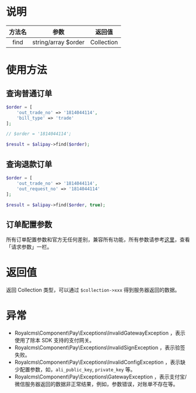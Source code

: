 # 说明

| 方法名 | 参数 | 返回值 |
| :---: | :---: | :---: |
| find | string/array $order | Collection |

# 使用方法

## 查询普通订单

```PHP
$order = [
    'out_trade_no' => '1814044114',
    'bill_type' => 'trade'
];

// $order = '1814044114';

$result = $alipay->find($order);
```

## 查询退款订单


```PHP
$order = [
    'out_trade_no' => '1814044114',
    'out_request_no' => '1814044114'
];

$result = $alipay->find($order, true);
```


## 订单配置参数

所有订单配置参数和官方无任何差别，兼容所有功能，所有参数请参考[这里](https://docs.open.alipay.com/api_1/alipay.trade.query/)，查看「请求参数」一栏。

# 返回值

返回 Collection 类型，可以通过 `$collection->xxx` 得到服务器返回的数据。

# 异常

* Royalcms\Component\Pay\Exceptions\InvalidGatewayException ，表示使用了除本 SDK 支持的支付网关。
* Royalcms\Component\Pay\Exceptions\InvalidSignException ，表示验签失败。
* Royalcms\Component\Pay\Exceptions\InvalidConfigException ，表示缺少配置参数，如，`ali_public_key`, `private_key` 等。
* Royalcms\Component\Pay\Exceptions\GatewayException ，表示支付宝/微信服务器返回的数据非正常结果，例如，参数错误，对账单不存在等。



